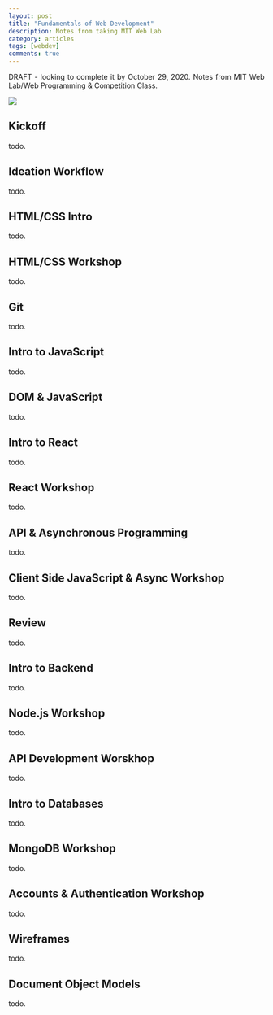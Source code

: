 ```yaml
---
layout: post
title: "Fundamentals of Web Development"
description: Notes from taking MIT Web Lab
category: articles
tags: [webdev]
comments: true
---
```


<p align="justify">DRAFT - looking to complete it by October 29, 2020. Notes from MIT Web Lab/Web Programming & Competition Class.</p>

<!-- more -->  

<img src="https://johnamata.com/photos/mit-weblab-2020.png">

<div>
<h2>Kickoff</h2>

<p align="justify">todo.</p>
</div>

<div>
<h2>Ideation Workflow</h2>

<p align="justify">todo.</p>
</div>

<div>
<h2>HTML/CSS Intro</h2>

<p align="justify">todo.</p>
</div>

<div>
<h2>HTML/CSS Workshop</h2>

<p align="justify">todo.</p>
</div>

<div>
<h2>Git</h2>

<p align="justify">todo.</p>
</div>

<div>
<h2>Intro to JavaScript</h2>

<p align="justify">todo.</p>
</div>

<div>
<h2>DOM & JavaScript</h2>

<p align="justify">todo.</p>
</div>

<div>
<h2>Intro to React</h2>

<p align="justify">todo.</p>
</div>

<div>
<h2>React Workshop</h2>

<p align="justify">todo.</p>
</div>

<div>
<h2>API & Asynchronous Programming</h2>

<p align="justify">todo.</p>
</div>


<div>
<h2>Client Side JavaScript & Async Workshop</h2>

<p align="justify">todo.</p>
</div>


<div>
<h2>Review</h2>

<p align="justify">todo.</p>
</div>


<div>
<h2>Intro to Backend</h2>

<p align="justify">todo.</p>
</div>


<div>
<h2>Node.js Workshop</h2>

<p align="justify">todo.</p>
</div>


<div>
<h2>API Development Worskhop</h2>

<p align="justify">todo.</p>
</div>


<div>
<h2>Intro to Databases</h2>

<p align="justify">todo.</p>
</div>


<div>
<h2>MongoDB Workshop</h2>

<p align="justify">todo.</p>
</div>


<div>
<h2>Accounts & Authentication Workshop</h2>

<p align="justify">todo.</p>
</div>


<div>
<h2>Wireframes</h2>

<p align="justify">todo.</p>
</div>


<div>
<h2>Document Object Models</h2>

<p align="justify">todo.</p>
</div>

